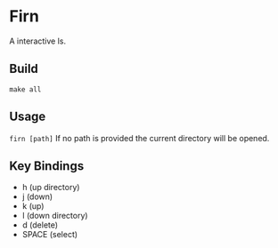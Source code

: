 # Firn

A interactive ls.

## Build

`make all`

## Usage

`firn [path]`
If no path is provided the current directory will be opened.

## Key Bindings

* h (up directory) 
* j (down)
* k (up)
* l (down directory)
* d (delete)
* SPACE (select)
